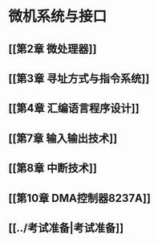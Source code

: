 # 微机系统与接口

## [[第2章 微处理器]]
## [[第3章 寻址方式与指令系统]]
## [[第4章 汇编语言程序设计]]
## [[第7章 输入输出技术]]
## [[第8章 中断技术]]
## [[第10章 DMA控制器8237A]]
## [[../考试准备|考试准备]]